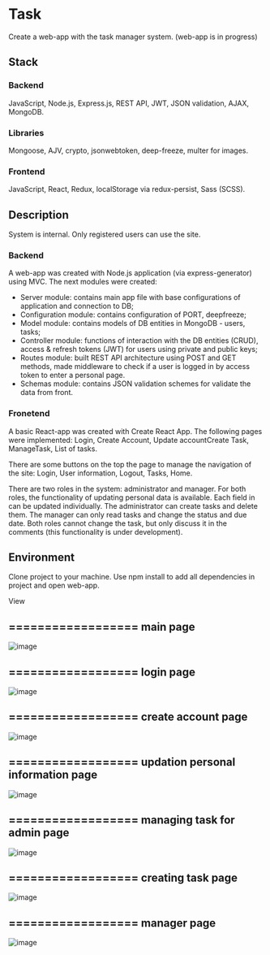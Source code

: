 # Task
Create a web-app with the task manager system.
(web-app is in progress)

## Stack
### Backend
JavaScript, Node.js, Express.js, REST API, JWT, JSON validation, AJAX, MongoDB.
### Libraries
Mongoose, AJV, crypto, jsonwebtoken, deep-freeze, multer for images.
### Frontend
JavaScript, React, Redux, localStorage via redux-persist, Sass (SCSS).

## Description
System is internal. Only registered users can use the site. 

### Backend
A web-app was created with Node.js application (via express-generator) using MVC. The next modules were created:
-	Server module: contains main app file with base configurations of application and connection to DB;
-	Configuration module: contains configuration of PORT, deepfreeze;
-	Model module: contains models of DB entities in MongoDB - users, tasks;
-	Controller module: functions of interaction with the DB entities (CRUD), access & refresh tokens (JWT) for users using private and public keys;
-	Routes module: built REST API architecture using POST and GET methods, made middleware to check if a user is logged in by access token to enter a personal page.
-	Schemas module: contains JSON validation schemes for validate the data from front.


### Fronetend
A basic React-app was created with Create React App. The following pages were implemented:
Login, Create Account, Update accountCreate Task, ManageTask, List of tasks.

There are some buttons on the top the page to manage the navigation of the site: Login, User information, Logout, Tasks, Home.

There are two roles in the system: administrator and manager.
For both roles, the functionality of updating personal data is available. Each field in can be updated individually.
The administrator can create tasks and delete them. The manager can only read tasks and change the status and due date.
Both roles cannot change the task, but only discuss it in the comments (this functionality is under development).

## Environment
Clone project to your machine. Use npm install to add all dependencies in project and open web-app.

View

## ================== main page
![image](https://user-images.githubusercontent.com/46706194/177044944-ea481390-d34e-4614-b73a-0449f525e17a.png)

## ================== login page
![image](https://user-images.githubusercontent.com/46706194/177044972-8ed7454d-0689-41ef-aa1f-2840ca120f10.png)

## ================== create account page
![image](https://user-images.githubusercontent.com/46706194/177044992-ce3ec377-21d3-4ed9-b6db-a200994c8641.png)

## ================== updation personal information page
![image](https://user-images.githubusercontent.com/46706194/177045023-dba72524-a37b-4764-9df1-570bda6631b3.png)

## ================== managing task for admin page
![image](https://user-images.githubusercontent.com/46706194/177045047-8550e29f-b1b6-428c-80f6-57a085fa8ac8.png)

## ================== creating task page
![image](https://user-images.githubusercontent.com/46706194/177045065-eaba7045-601b-4d0d-8bb6-57bf66985629.png)

## ================== manager page
![image](https://user-images.githubusercontent.com/46706194/177045100-12b27b1b-f227-41a2-a6be-279f58df14ba.png)


